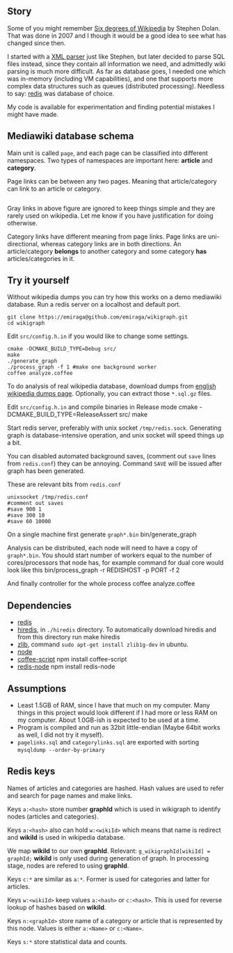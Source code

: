Story
-----

Some of you might remember [Six degrees of Wikipedia](http://www.netsoc.tcd.ie/~mu/wiki/) by Stephen Dolan. 
That was done in 2007 and I though it would be a good idea to see what has changed since then.

I started with a [XML parser](https://github.com/emiraga/wikigraph/blob/f4ee89d28efc93f4b44d7ccea4b036aa3db806f6/xmlparse.py) just like Stephen, 
but later decided to parse SQL files instead, since they contain all information we need, and admittedly wiki parsing is much more difficult. 
As far as database goes, I needed one which was in-memory (including VM capabilities), and one that supports more complex data structures such 
as queues (distributed processing). Needless to say: [redis](http://redis.io/) was database of choice.

My code is available for experimentation and finding potential mistakes I might have made.

Mediawiki database schema
-------------------------

Main unit is called `page`, and each page can be classified into different namespaces. Two types of namespaces are important here: **article** and **category**.

Page links can be between any two pages. Meaning that article/category can link to an article or category. 


<img src="http://i.imgur.com/dJlSF.png" alt="" title="Hosted by imgur.com" />

Gray links in above figure are ignored to keep things simple and they are rarely used on wikipedia. Let me know if you have justification for doing otherwise.

Category links have different meaning from page links. Page links are uni-directional, whereas category links are in both directions. 
An article/category **belongs** to another category and some category **has** articles/categories in it.

Try it yourself
---------------

Without wikipedia dumps you can try how this works on a demo mediawiki database.
Run a redis server on a localhost and default port.

    git clone https://emiraga@github.com/emiraga/wikigraph.git
    cd wikigraph

Edit `src/config.h.in` if you would like to change some settings.

    cmake -DCMAKE_BUILD_TYPE=Debug src/
    make
    ./generate_graph
    ./process_graph -f 1 #make one background worker
    coffee analyze.coffee

To do analysis of real wikipedia database, download dumps from [english wikipedia dumps page](http://dumps.wikimedia.org/enwiki/).  Optionally, you can extract those `*.sql.gz` files.

Edit `src/config.h.in` and compile binaries in Release mode
    cmake -DCMAKE_BUILD_TYPE=ReleaseAssert src/
    make

Start redis server, preferably with unix socket `/tmp/redis.sock`. Generating graph is database-intensive operation, and unix socket will speed things up a bit. 

You can disabled automated background saves, (comment out `save` lines from `redis.conf`) they can be annoying. Command `SAVE` will be issued after graph has been generated.

These are relevant bits from `redis.conf`

    unixsocket /tmp/redis.conf
    #comment out saves
    #save 900 1
    #save 300 10
    #save 60 10000

On a single machine first generate `graph*.bin`
    bin/generate_graph

Analysis can be distributed, each node will need to have a copy of `graph*.bin`. You should start number of workers equal
to the number of cores/processors that node has, for example command for dual core would look like this
    bin/process_graph -r REDISHOST -p PORT -f 2

And finally controller for the whole process
    coffee analyze.coffee

Dependencies
------------
* [redis](http://redis.io/)
* [hiredis](https://github.com/antirez/hiredis), in `./hiredis` directory. To automatically download hiredis and from this directory run
      make hiredis
* [zlib](http://zlib.net/), command `sudo apt-get install zlib1g-dev` in ubuntu.
* [node](https://github.com/ry/node)
* [coffee-script](http://jashkenas.github.com/coffee-script/)
      npm install coffee-script
* [redis-node](https://github.com/bnoguchi/redis-node)
      npm install redis-node

Assumptions
-----------
* Least 1.5GB of RAM, since I have that much on my computer. Many things in this project would look different if I had more or less RAM on my computer.
  About 1.0GB-ish is expected to be used at a time.
* Program is compiled and run as 32bit little-endian (Maybe 64bit works as well, I did not try it myself).
* `pagelinks.sql` and `categorylinks.sql` are exported with sorting `mysqldump --order-by-primary`


Redis keys
----------

Names of articles and categories are hashed. Hash values are used to 
refer and search for page names and make links.

Keys `a:<hash>` store number **graphId** which is used in
wikigraph to identify nodes (articles and categories).

Keys `a:<hash>` also can hold `w:<wikiId>` which means that name is redirect
and **wikiId** is used in wikipedia database. 

We map **wikiId** to our own **graphId**. 
Relevant: `g_wikigraphId[wikiId] = graphId;`
**wikiId** is only used during generation of graph. In processing stage,
nodes are refered to using **graphId**.

Keys `c:*` are similar as `a:*`. Former is used for categories and latter for
articles.

Keys `w:<wikiId>` keep values `a:<hash>` or `c:<hash>`. This is used for
reverse lookup of hashes based on **wikiId**.

Keys `n:<graphId>` store name of a category or article that is represented by
this node. Values is either `a:<Name>` or `c:<Name>`.

Keys `s:*` store statistical data and counts.

